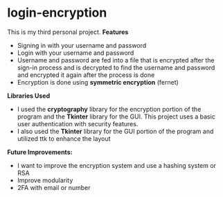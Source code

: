 # login-encryption
This is my third personal project. 
**Features**
  * Signing in with your username and password
  * Login with your username and password
  * Username and password are fed into a file that is encrypted after the sign-in process and is decrypted to find the username and password and encrypted it again after the process is done
  * Encryption is done using **symmetric encryption** (fernet)

**Libraries Used**
  * I used the **cryptography** library for the encryption portion of the program and the **Tkinter** library for the GUI. This project uses a basic user authentication with security features.
  * I also used the **Tkinter** library for the GUI portion of the program and utilized ttk to enhance the layout

**Future Improvements:**
  * I want to improve the encryption system and use a hashing system or RSA
  * Improve modularity
  * 2FA with email or number
    


